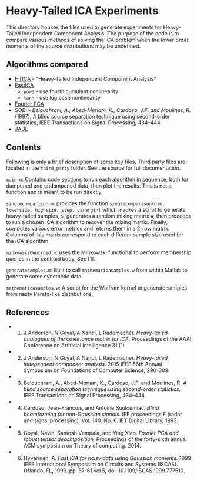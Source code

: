 # Heavy-Tailed ICA Experiments

This directory houses the files used to generate experiments for Heavy-Tailed Independent Component Analysis.
The purpose of the code is to compare various methods of solving the ICA problem when the lower order moments of the source distributions may be undefined.

## Algorithms compared

* [HTICA](http://arxiv.org/abs/1509.00727) - "Heavy-Tailed Independent Component Analysis"
* [FastICA](https://en.wikipedia.org/wiki/FastICA)
  - `pow3` - use fourth cumulant nonlinearity
  - `tanh` - use log cosh nonlinearity
* [Fourier PCA](https://arxiv.org/abs/1306.5825)
* SOBI - _Belouchrani, A., Abed-Meriam, K., Cardoso, J.F. and Moulines, R._ (1997), A blind source separation technique using second-order statistics, IEEE Transactions on Signal Processing, 434–444.
* [JADE](https://en.wikipedia.org/wiki/Joint_Approximation_Diagonalization_of_Eigen-matrices)

## Contents

Following is only a brief description of some key files.
Third party files are located in the `third_party` folder.
See the source for full documentation.

`main.m`: Contains code sections to run each algorithm in sequence, both for dampened and undampened data, then plot the results. This is not a function and is meant to be run directly

`singlecomparison.m`: provides the function `singlecomparison(dim, lowersize, highsize, step, varargin)` which invokes a script to generate heavy-tailed samples, `S`, generates a random mixing matrix `A`, then proceeds to run a chosen ICA algorithm to recover the mixing matrix.
Finally, computes various error metrics and returns them in a 2-row matrix.
Columns of this matrix correspond to each different sample size used for the ICA algorithm

`minkowskiCentroid.m`: uses the Minkowski functional to perform membership queries in the centroid body.
See [1].

`generatesamples.m`: Built to call `mathematicasamples.w` from within Matlab to generate some synethetic data.

`mathematicasamples.w`: A script for the Wolfram kernel to generate samples from nasty Pareto-like distributions.

## References

- 1. J Anderson, N Goyal, A Nandi, L Rademacher. _Heavy-tailed analogues of the covariance matrix for ICA._ Proceedings of the AAAI Conference on Artificial Intelligence 31 (1)
- 2. J Anderson, N Goyal, A Nandi, L Rademacher. _Heavy-tailed independent component analysis_. 2015 IEEE 56th Annual Symposium on Foundations of Computer Science, 290-309
- 3. Belouchrani, A., Abed-Meriam, K., Cardoso, J.F. and Moulines, R. _A blind source separation technique using second-order statistics._ IEEE Transactions on Signal Processing, 434–444.
- 4. Cardoso, Jean-François, and Antoine Souloumiac. _Blind beamforming for non-Gaussian signals._ IEE proceedings F (radar and signal processing). Vol. 140. No. 6. IET Digital Library, 1993.
- 5. Goyal, Navin, Santosh Vempala, and Ying Xiao. _Fourier PCA and robust tensor decomposition._ Proceedings of the forty-sixth annual ACM symposium on Theory of computing. 2014.
- 6. Hyvarinen, A. _Fast ICA for noisy data using Gaussian moments._ 1999 IEEE International Symposium on Circuits and Systems (ISCAS). Orlando, FL, 1999. pp. 57-61 vol.5, doi: 10.1109/ISCAS.1999.777510.

